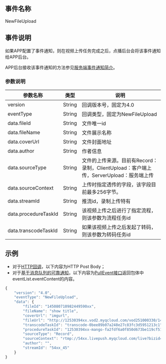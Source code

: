 ## 事件名称
NewFileUpload

## 事件说明
如果APP配置了事件通知，则在视频上传任务完成之后，点播后台会将该事件通知给APP后台。

APP后台接收该事件通知的方法参见[服务端事件通知简介](/document/product/266/7829)。

### 参数说明
| 参数名称 | 类型 | 说明 |
|---------|---------|---------|
| version | String | 回调版本号，固定为4.0 |
| eventType | String | 回调类型，固定为NewFileUpload |
| data.fileId | String | 文件唯一id |
| data.fileName | String | 文件展示名称 |
| data.coverUrl | String | 文件封面地址 |
| data.author | String | 作者信息 |
| data.sourceType | String | 文件的上传来源。目前有Record：录制，ClientUpload：客户端上传，ServerUpload：服务端上传|
| data.sourceContext | String | 上传时指定透传的字段，该字段目前最多256字节。 |
| data.streamId | String | 推流id，录制上传特有 |
| data.procedureTaskId | String | 该视频上传之后进行了指定流程，则该参数为流程任务id |
| data.transcodeTaskId | String | 如果该视频上传之后发起了转码，则该参数为转码任务id |

## 示例

- 对于[HTTP回调](/document/product/266/7829#http.E5.9B.9E.E8.B0.83)，以下内容为HTTP Post Body；
- 对于[基于消息队列的可靠通知](/document/product/266/7829#.E5.9F.BA.E4.BA.8E.E6.B6.88.E6.81.AF.E9.98.9F.E5.88.97.E7.9A.84.E5.8F.AF.E9.9D.A0.E9.80.9A.E7.9F.A5)，以下内容为[PullEvent接口](/document/product/266/7818)返回包体中eventList.eventContent的内容。

```javascript
{
    "version": "4.0",
    "eventType": "NewFileUpload",
    "data": {
        "fileId": "145080710982449590xx",
        "fileName": "show title",
        "coverUrl": "imgurl",
        "fileUrl": "http://12530394xx.vod2.myqcloud.com/vod251000330/14508071098244959037/f0.flv",
        "transcodeTaskId": "transcode-0bee89b07a248e27c83fc3d5951213c1",
        "procedureTaskId": "12530394xx-mango-fa2fdf6a0f850d673be119cf51a7603a",
        "sourceType": "Record",
        "sourceContext": "rtmp://54xx.livepush.myqcloud.com/live?bizid=54xx&record=mp4&xx",
        "author": "",
        "streamId": "54xx_45"
    }
}
```





